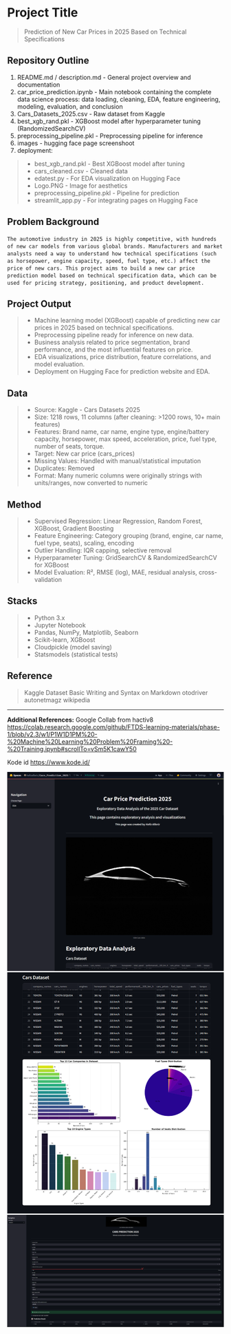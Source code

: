 
# Project Title

> Prediction of New Car Prices in 2025 Based on Technical Specifications

## Repository Outline

1. README.md / description.md - General project overview and documentation
2. car_price_prediction.ipynb - Main notebook containing the complete data science process: data loading, cleaning, EDA, feature engineering, modeling, evaluation, and conclusion
3. Cars_Datasets_2025.csv - Raw dataset from Kaggle
4. best_xgb_rand.pkl - XGBoost model after hyperparameter tuning (RandomizedSearchCV)
5. preprocessing_pipeline.pkl - Preprocessing pipeline for inference
6. images - hugging face page screenshoot
7. deployment:
> - best_xgb_rand.pkl - Best XGBoost model after tuning
> - cars_cleaned.csv - Cleaned data
> - edatest.py - For EDA visualization on Hugging Face
> - Logo.PNG - Image for aesthetics
> - preprocessing_pipeline.pkl - Pipeline for prediction
> - streamlit_app.py - For integrating pages on Hugging Face


## Problem Background
`The automotive industry in 2025 is highly competitive, with hundreds of new car models from various global brands. Manufacturers and market analysts need a way to understand how technical specifications (such as horsepower, engine capacity, speed, fuel type, etc.) affect the price of new cars. This project aims to build a new car price prediction model based on technical specification data, which can be used for pricing strategy, positioning, and product development.`

## Project Output
> - Machine learning model (XGBoost) capable of predicting new car prices in 2025 based on technical specifications.
> - Preprocessing pipeline ready for inference on new data.
> - Business analysis related to price segmentation, brand performance, and the most influential features on price.
> - EDA visualizations, price distribution, feature correlations, and model evaluation.
> - Deployment on Hugging Face for prediction website and EDA.

## Data
> - Source: Kaggle - Cars Datasets 2025
> - Size: 1218 rows, 11 columns (after cleaning: >1200 rows, 10+ main features)
> - Features: Brand name, car name, engine type, engine/battery capacity, horsepower, max speed, acceleration, price, fuel type, number of seats, torque.
> - Target: New car price (cars_prices)
> - Missing Values: Handled with manual/statistical imputation
> - Duplicates: Removed
> - Format: Many numeric columns were originally strings with units/ranges, now converted to numeric

## Method
> - Supervised Regression: Linear Regression, Random Forest, XGBoost, Gradient Boosting
> - Feature Engineering: Category grouping (brand, engine, car name, fuel type, seats), scaling, encoding
> - Outlier Handling: IQR capping, selective removal
> - Hyperparameter Tuning: GridSearchCV & RandomizedSearchCV for XGBoost
> - Model Evaluation: R², RMSE (log), MAE, residual analysis, cross-validation

## Stacks
> - Python 3.x
> - Jupyter Notebook
> - Pandas, NumPy, Matplotlib, Seaborn
> - Scikit-learn, XGBoost
> - Cloudpickle (model saving)
> - Statsmodels (statistical tests)

## Reference
> Kaggle Dataset
> Basic Writing and Syntax on Markdown
> otodriver
> autonetmagz
> wikipedia

---

**Additional References:**
Google Collab from hactiv8 https://colab.research.google.com/github/FTDS-learning-materials/phase-1/blob/v2.3/w1/P1W1D1PM%20-%20Machine%20Learning%20Problem%20Framing%20-%20Training.ipynb#scrollTo=vSm5K1cawY50

Kode id https://www.kode.id/

![Hugging Face Home](image/huggingface_home.png)
![Hugging Face EDA](image/huggingface_eda.png)
![Hugging Face Predict](image/huggingface_predict.png)